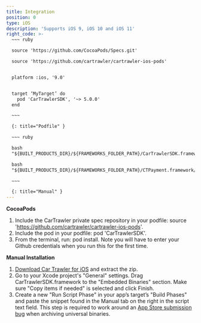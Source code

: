 ```yaml
---
title: Integration
position: 0
type: iOS
description: 'Supports iOS 9, iOS 10 and iOS 11'
right_code: >-
  ~~~ ruby

  source 'https://github.com/CocoaPods/Specs.git'

  source 'https://github.com/cartrawler/cartrawler-ios-pods'


  platform :ios, '9.0'


  target ‘MyTarget’ do
    pod 'CarTrawlerSDK', '~> 5.0.0'
  end

  ~~~

  {: title="Podfile" }

  ~~~ ruby

  bash
  "${BUILT_PRODUCTS_DIR}/${FRAMEWORKS_FOLDER_PATH}/CarTrawlerSDK.framework/strip-frameworks.sh"

  bash
  "${BUILT_PRODUCTS_DIR}/${FRAMEWORKS_FOLDER_PATH}/CTPayment.framework/strip-frameworks.sh"

  ~~~

  {: title="Manual" }
---
```



**CocoaPods**

1. Include the CarTrawler private spec repository in your podfile: source 'https://github.com/cartrawler/cartrawler-ios-pods'.
2. Include the pod in your podfile: pod 'CarTrawlerSDK'.
3. From the terminal, run: pod install. Note you will have to enter your Github credentials when you run this for the first time.

**Manual Installation**

1. [Download Car Trawler for iOS](https://github.com/cartrawler/cartrawler-ios-sdk/archive/master.zip) and extract the zip.
2. Go to your Xcode project's "General" settings. Drag CarTrawlerSDK.framework to the "Embedded Binaries" section. Make sure "Copy items if needed" is selected and click Finish.
3. Create a new "Run Script Phase" in your app’s target’s "Build Phases" and paste the snippet found in the Manual tab on the right in the script text field. This step is required to work around an [App Store submission bug](http://www.openradar.me/radar?id=6409498411401216) when archiving universal binaries.